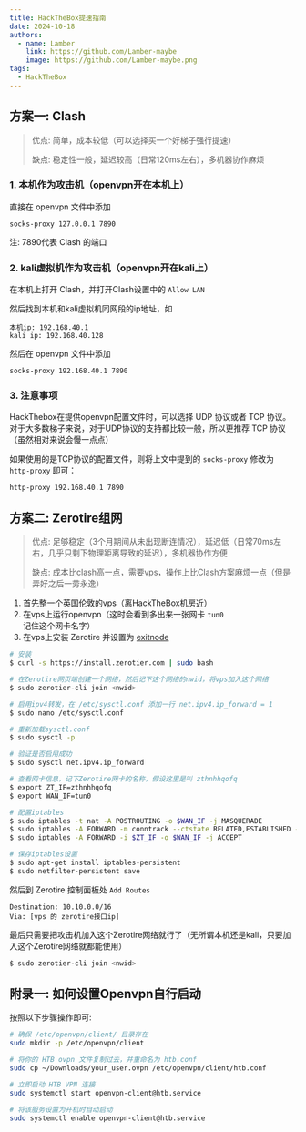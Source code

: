 ```yaml
---
title: HackTheBox提速指南
date: 2024-10-18
authors:
  - name: Lamber
    link: https://github.com/Lamber-maybe
    image: https://github.com/Lamber-maybe.png
tags:
  - HackTheBox
---
```



## 方案一: Clash
> 优点: 简单，成本较低（可以选择买一个好梯子强行提速）
> 
> 缺点: 稳定性一般，延迟较高（日常120ms左右），多机器协作麻烦

<!-- more -->

### 1. 本机作为攻击机（openvpn开在本机上）
直接在 openvpn 文件中添加
```text
socks-proxy 127.0.0.1 7890
```

注: 7890代表 Clash 的端口

### 2. kali虚拟机作为攻击机（openvpn开在kali上）
在本机上打开 Clash，并打开Clash设置中的 `Allow LAN`

然后找到本机和kali虚拟机同网段的ip地址，如
```text
本机ip: 192.168.40.1
kali ip: 192.168.40.128
```

然后在 openvpn 文件中添加
```text
socks-proxy 192.168.40.1 7890
```


### 3. 注意事项

HackThebox在提供openvpn配置文件时，可以选择 UDP 协议或者 TCP 协议。对于大多数梯子来说，对于UDP协议的支持都比较一般，所以更推荐 TCP 协议（虽然相对来说会慢一点点）

如果使用的是TCP协议的配置文件，则将上文中提到的 `socks-proxy` 修改为 `http-proxy` 即可：

```text
http-proxy 192.168.40.1 7890
```


## 方案二: Zerotire组网
> 优点: 足够稳定（3个月期间从未出现断连情况），延迟低（日常70ms左右，几乎只剩下物理距离导致的延迟），多机器协作方便
> 
> 缺点: 成本比clash高一点，需要vps，操作上比Clash方案麻烦一点（但是弄好之后一劳永逸）


1. 首先整一个英国伦敦的vps（离HackTheBox机房近）
2. 在vps上运行openvpn（这时会看到多出来一张网卡 `tun0` 记住这个网卡名字）
3. 在vps上安装 Zerotire 并设置为 [exitnode](https://docs.zerotier.com/exitnode)

```bash
# 安装
$ curl -s https://install.zerotier.com | sudo bash

# 在Zerotire网页端创建一个网络，然后记下这个网络的nwid，将vps加入这个网络
$ sudo zerotier-cli join <nwid>

# 启用ipv4转发，在 /etc/sysctl.conf 添加一行 net.ipv4.ip_forward = 1
$ sudo nano /etc/sysctl.conf

# 重新加载sysctl.conf
$ sudo sysctl -p

# 验证是否启用成功
$ sudo sysctl net.ipv4.ip_forward

# 查看网卡信息，记下Zerotire网卡的名称，假设这里是叫 zthnhhqofq
$ export ZT_IF=zthnhhqofq
$ export WAN_IF=tun0

# 配置iptables
$ sudo iptables -t nat -A POSTROUTING -o $WAN_IF -j MASQUERADE
$ sudo iptables -A FORWARD -m conntrack --ctstate RELATED,ESTABLISHED -j ACCEPT
$ sudo iptables -A FORWARD -i $ZT_IF -o $WAN_IF -j ACCEPT

# 保存iptables设置
$ sudo apt-get install iptables-persistent
$ sudo netfilter-persistent save
```

然后到 Zerotire 控制面板处 `Add Routes`

```text
Destination: 10.10.0.0/16
Via: [vps 的 zerotire接口ip]
```

最后只需要把攻击机加入这个Zerotire网络就行了（无所谓本机还是kali，只要加入这个Zerotire网络就都能使用）
```bash
$ sudo zerotier-cli join <nwid>
```

## 附录一: 如何设置Openvpn自行启动

按照以下步骤操作即可:

```bash
# 确保 /etc/openvpn/client/ 目录存在
sudo mkdir -p /etc/openvpn/client

# 将你的 HTB ovpn 文件复制过去，并重命名为 htb.conf
sudo cp ~/Downloads/your_user.ovpn /etc/openvpn/client/htb.conf

# 立即启动 HTB VPN 连接
sudo systemctl start openvpn-client@htb.service

# 将该服务设置为开机时自动启动
sudo systemctl enable openvpn-client@htb.service
```